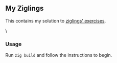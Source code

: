 ## My Ziglings

This contains my solution to [ziglings' exercises](https://codeberg.org/ziglings/exercises/).

\

### Usage

Run `zig build` and follow the instructions to begin.
